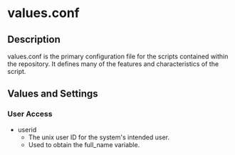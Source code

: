 # values.conf
## Description
values.conf is the primary configuration file for the scripts contained within the repository. It defines many of the features and characteristics of the script.
## Values and Settings
### User Access
 - userid
   - The unix user ID for the system's intended user.
   - Used to obtain the full_name variable.

